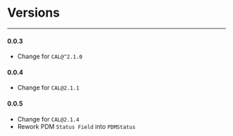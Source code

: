 # Versions
---

#### 0.0.3
 - Change for `CAL@^2.1.0`

#### 0.0.4
 - Change for `CAL@2.1.1`

#### 0.0.5
 - Change for `CAL@2.1.4`
 - Rework PDM `Status Field` into `PDMStatus`
